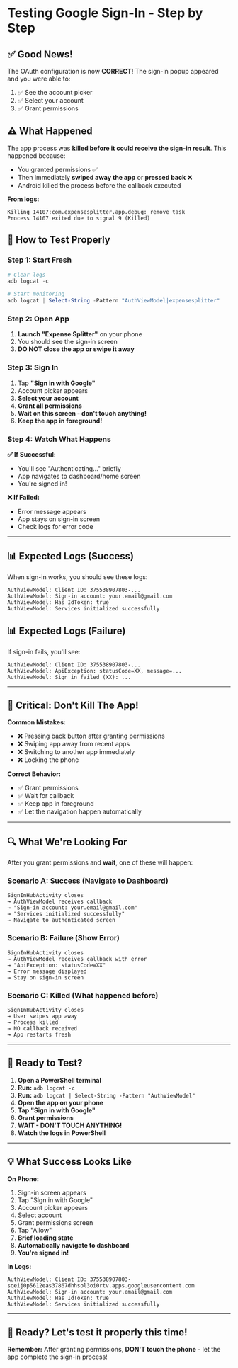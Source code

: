 # Testing Google Sign-In - Step by Step

## ✅ Good News!

The OAuth configuration is now **CORRECT**! The sign-in popup appeared and you were able to:
1. ✅ See the account picker
2. ✅ Select your account  
3. ✅ Grant permissions

## ⚠️ What Happened

The app process was **killed before it could receive the sign-in result**. This happened because:
- You granted permissions ✅
- Then immediately **swiped away the app** or **pressed back** ❌
- Android killed the process before the callback executed

**From logs:**
```
Killing 14107:com.expensesplitter.app.debug: remove task
Process 14107 exited due to signal 9 (Killed)
```

## 🧪 How to Test Properly

### Step 1: Start Fresh
```powershell
# Clear logs
adb logcat -c

# Start monitoring  
adb logcat | Select-String -Pattern "AuthViewModel|expensesplitter"
```

### Step 2: Open App
1. **Launch "Expense Splitter"** on your phone
2. You should see the sign-in screen
3. **DO NOT close the app or swipe it away**

### Step 3: Sign In
1. Tap **"Sign in with Google"**
2. Account picker appears
3. **Select your account**
4. **Grant all permissions**
5. **Wait on this screen - don't touch anything!**
6. **Keep the app in foreground!**

### Step 4: Watch What Happens

**✅ If Successful:**
- You'll see "Authenticating..." briefly
- App navigates to dashboard/home screen
- You're signed in!

**❌ If Failed:**
- Error message appears
- App stays on sign-in screen
- Check logs for error code

---

## 📊 Expected Logs (Success)

When sign-in works, you should see these logs:

```
AuthViewModel: Client ID: 375538907803-...
AuthViewModel: Sign-in account: your.email@gmail.com
AuthViewModel: Has IdToken: true
AuthViewModel: Services initialized successfully
```

## 📊 Expected Logs (Failure)

If sign-in fails, you'll see:

```
AuthViewModel: Client ID: 375538907803-...
AuthViewModel: ApiException: statusCode=XX, message=...
AuthViewModel: Sign in failed (XX): ...
```

---

## 🎯 Critical: Don't Kill The App!

**Common Mistakes:**
- ❌ Pressing back button after granting permissions
- ❌ Swiping app away from recent apps
- ❌ Switching to another app immediately
- ❌ Locking the phone

**Correct Behavior:**
- ✅ Grant permissions
- ✅ Wait for callback
- ✅ Keep app in foreground
- ✅ Let the navigation happen automatically

---

## 🔍 What We're Looking For

After you grant permissions and **wait**, one of these will happen:

### Scenario A: Success (Navigate to Dashboard)
```
SignInHubActivity closes
→ AuthViewModel receives callback
→ "Sign-in account: your.email@gmail.com"
→ "Services initialized successfully"
→ Navigate to authenticated screen
```

### Scenario B: Failure (Show Error)
```
SignInHubActivity closes
→ AuthViewModel receives callback with error
→ "ApiException: statusCode=XX"
→ Error message displayed
→ Stay on sign-in screen
```

### Scenario C: Killed (What happened before)
```
SignInHubActivity closes
→ User swipes app away
→ Process killed
→ NO callback received
→ App restarts fresh
```

---

## 🚀 Ready to Test?

1. **Open a PowerShell terminal**
2. **Run:** `adb logcat -c`
3. **Run:** `adb logcat | Select-String -Pattern "AuthViewModel"`
4. **Open the app on your phone**
5. **Tap "Sign in with Google"**
6. **Grant permissions**
7. **WAIT - DON'T TOUCH ANYTHING!**
8. **Watch the logs in PowerShell**

---

## 💡 What Success Looks Like

**On Phone:**
1. Sign-in screen appears
2. Tap "Sign in with Google"
3. Account picker appears
4. Select account
5. Grant permissions screen
6. Tap "Allow"
7. **Brief loading state**
8. **Automatically navigate to dashboard**
9. **You're signed in!**

**In Logs:**
```
AuthViewModel: Client ID: 375538907803-sqeij0p5612eas37867dhhsol3oi0rtv.apps.googleusercontent.com
AuthViewModel: Sign-in account: your.email@gmail.com
AuthViewModel: Has IdToken: true
AuthViewModel: Services initialized successfully
```

---

## 📱 Ready? Let's test it properly this time!

**Remember:** After granting permissions, **DON'T touch the phone** - let the app complete the sign-in process!
